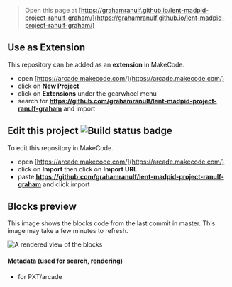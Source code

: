  


> Open this page at [https://grahamranulf.github.io/lent-madpid-project-ranulf-graham/](https://grahamranulf.github.io/lent-madpid-project-ranulf-graham/)

## Use as Extension

This repository can be added as an **extension** in MakeCode.

* open [https://arcade.makecode.com/](https://arcade.makecode.com/)
* click on **New Project**
* click on **Extensions** under the gearwheel menu
* search for **https://github.com/grahamranulf/lent-madpid-project-ranulf-graham** and import

## Edit this project ![Build status badge](https://github.com/grahamranulf/lent-madpid-project-ranulf-graham/workflows/MakeCode/badge.svg)

To edit this repository in MakeCode.

* open [https://arcade.makecode.com/](https://arcade.makecode.com/)
* click on **Import** then click on **Import URL**
* paste **https://github.com/grahamranulf/lent-madpid-project-ranulf-graham** and click import

## Blocks preview

This image shows the blocks code from the last commit in master.
This image may take a few minutes to refresh.

![A rendered view of the blocks](https://github.com/grahamranulf/lent-madpid-project-ranulf-graham/raw/master/.github/makecode/blocks.png)

#### Metadata (used for search, rendering)

* for PXT/arcade
<script src="https://makecode.com/gh-pages-embed.js"></script><script>makeCodeRender("{{ site.makecode.home_url }}", "{{ site.github.owner_name }}/{{ site.github.repository_name }}");</script>
